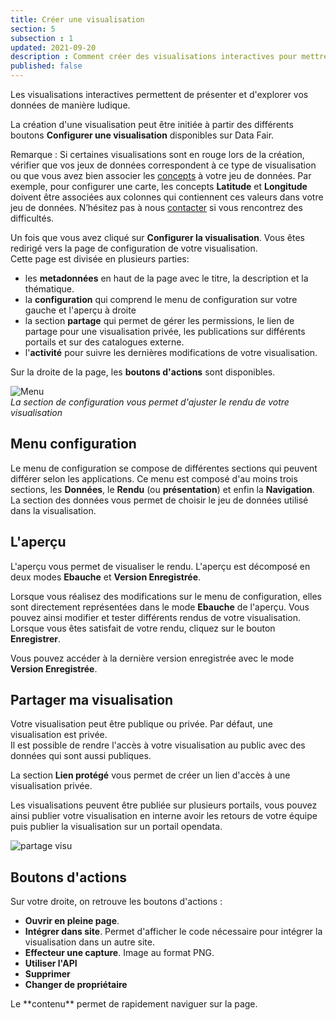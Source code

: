 ```yaml
---
title: Créer une visualisation
section: 5
subsection : 1
updated: 2021-09-20
description : Comment créer des visualisations interactives pour mettre en valeur ses données
published: false
---
```

Les visualisations interactives permettent de présenter et d'explorer vos données de manière ludique.   

La création d'une visualisation peut être initiée à partir des différents boutons **Configurer une visualisation** disponibles sur Data Fair.

Remarque : Si certaines visualisations sont en rouge lors de la création, vérifier que vos jeux de données correspondent à ce type de visualisation ou que vous avez bien associer les [concepts](./user-guide-backoffice/concept) à votre jeu de données. Par exemple, pour configurer une carte, les concepts **Latitude** et **Longitude** doivent être associées aux colonnes qui contiennent ces valeurs dans votre jeu de données. N’hésitez pas à nous [contacter](https://koumoul.com/contact) si vous rencontrez des difficultés.

Un fois que vous avez cliqué sur **Configurer la visualisation**. Vous êtes redirigé vers la page de configuration de votre visualisation.  
Cette page est divisée en plusieurs parties:  

* les **metadonnées** en haut de la page avec le titre, la description et la thématique.
* la **configuration** qui comprend le menu de configuration sur votre gauche et l'aperçu à droite
* la section **partage** qui permet de gérer les permissions, le lien de partage pour une visualisation privée, les publications sur différents portails et sur des catalogues externe.
* l'**activité** pour suivre les dernières modifications de votre visualisation.
<p>
</p>

Sur la droite de la page, les **boutons d'actions** sont disponibles.

![Menu](./images/user-guide-backoffice/add-reuse-config.jpg)  
*La section de configuration vous permet d'ajuster le rendu de votre visualisation*


## Menu configuration

Le menu de configuration se compose de différentes sections qui peuvent différer selon les applications.
Ce menu est composé d'au moins trois sections, les **Données**, le **Rendu** (ou **présentation**) et enfin la **Navigation**.  
La section des données vous permet de choisir le jeu de données utilisé dans la visualisation.  

## L'aperçu

L'aperçu vous permet de visualiser le rendu. L'aperçu est décomposé en deux modes **Ebauche** et **Version Enregistrée**.

Lorsque vous réalisez des modifications sur le menu de configuration, elles sont directement représentées dans le mode **Ebauche** de l'aperçu. Vous pouvez ainsi modifier et tester différents rendus de votre visualisation. Lorsque vous êtes satisfait de votre rendu, cliquez sur le bouton **Enregistrer**.

Vous pouvez accéder à la dernière version enregistrée avec le mode **Version Enregistrée**.

## Partager ma visualisation

Votre visualisation peut être publique ou privée. Par défaut, une visualisation est privée.  
Il est possible de rendre l'accès à votre visualisation au public avec des données qui sont aussi publiques.  

La section **Lien protégé** vous permet de créer un lien d'accès à une visualisation privée.  

Les visualisations peuvent être publiée sur plusieurs portails, vous pouvez ainsi publier votre visualisation en interne avoir les retours de votre équipe puis publier la visualisation sur un portail opendata.

![partage visu](./images/user-guide-backoffice/visu-partage.jpg)  


## Boutons d'actions

Sur votre droite, on retrouve les boutons d'actions :
* **Ouvrir en pleine page**.
* **Intégrer dans site**. Permet d'afficher le code nécessaire pour intégrer la visualisation dans un autre site.
* **Effecteur une capture**. Image au format PNG.
* **Utiliser l'API**
* **Supprimer**
* **Changer de propriétaire**  
<p>
</p>
Le **contenu** permet de rapidement naviguer sur la page.
